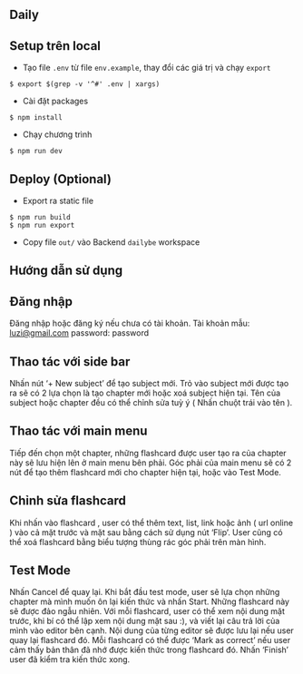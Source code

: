 ## Daily

## Setup trên local
- Tạo file `.env` từ file `env.example`, thay đổi các giá trị và chạy `export`
```
$ export $(grep -v '^#' .env | xargs)
```
- Cài đặt packages
```
$ npm install
```
- Chạy chương trình
```
$ npm run dev
```

## Deploy (Optional)
- Export ra static file
```
$ npm run build
$ npm run export
```

- Copy file `out/` vào Backend `dailybe` workspace

## Hướng dẫn sử dụng

## Đăng nhập
Đăng nhập hoặc đăng ký nếu chưa có tài khoản.
Tài khoản mẫu: luzi@gmail.com
password: password

## Thao tác với side bar
Nhấn nút ‘+ New subject’ để tạo subject mới.
Trỏ vào subject mới được tạo ra sẽ có 2 lựa chọn là tạo chapter mới hoặc xoá subject hiện tại.
Tên của subject hoặc chapter đều có thể chỉnh sửa tuỳ ý ( Nhấn chuột trái vào tên ).

## Thao tác với main menu
Tiếp đến chọn một chapter, những flashcard được user tạo ra của chapter này sẽ lưu hiện lên ở main menu bên phải. Góc phải của main menu sẽ có 2 nút để tạo thêm flashcard mới cho chapter hiện tại, hoặc vào Test Mode.

## Chỉnh sửa flashcard
Khi nhấn vào flashcard , user có thể thêm text, list, link hoặc ảnh ( url online ) vào cả mặt trước và mặt sau bằng cách sử dụng nút ‘Flip’. User cũng có thể xoá flashcard bằng biểu tượng thùng rác góc phải trên màn hình.

## Test Mode
Nhấn Cancel để quay lại. 
Khi bắt đầu test mode, user sẽ lựa chọn những chapter mà mình muốn ôn lại kiến thức và nhấn Start. Những flashcard này sẽ được đảo ngẫu nhiên.
Với mỗi flashcard, user có thể xem nội dung mặt trước, khi bí có thể lập xem nội dung mặt sau :), và viết lại câu trả lời của mình vào editor bên cạnh. Nội dung của từng editor sẽ được lưu lại nếu user quay lại flashcard đó. Mỗi flashcard có thể được ‘Mark as correct’ nếu user cảm thấy bản thân đã nhớ được kiến thức trong flashcard đó. 
Nhấn ‘Finish’ user đã kiểm tra kiến thức xong.
